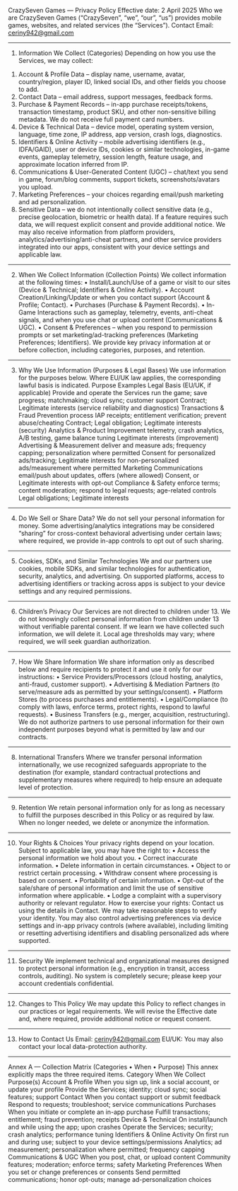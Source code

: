 CrazySeven Games — Privacy Policy
Effective date: 2 April 2025
Who we are
CrazySeven Games (“CrazySeven”, “we”, “our”, “us”) provides mobile games, websites, and related services (the “Services”).
Contact
Email: ceriny942@gmail.com

________________________________________
1) Information We Collect (Categories)
Depending on how you use the Services, we may collect:
1.	Account & Profile Data – display name, username, avatar, country/region, player ID, linked social IDs, and other fields you choose to add.
2.	Contact Data – email address, support messages, feedback forms.
3.	Purchase & Payment Records – in-app purchase receipts/tokens, transaction timestamp, product SKU, and other non-sensitive billing metadata. We do not receive full payment card numbers.
4.	Device & Technical Data – device model, operating system version, language, time zone, IP address, app version, crash logs, diagnostics.
5.	Identifiers & Online Activity – mobile advertising identifiers (e.g., IDFA/GAID), user or device IDs, cookies or similar technologies, in-game events, gameplay telemetry, session length, feature usage, and approximate location inferred from IP.
6.	Communications & User-Generated Content (UGC) – chat/text you send in game, forum/blog comments, support tickets, screenshots/avatars you upload.
7.	Marketing Preferences – your choices regarding email/push marketing and ad personalization.
8.	Sensitive Data – we do not intentionally collect sensitive data (e.g., precise geolocation, biometric or health data). If a feature requires such data, we will request explicit consent and provide additional notice.
We may also receive information from platform providers, analytics/advertising/anti-cheat partners, and other service providers integrated into our apps, consistent with your device settings and applicable law.
________________________________________
2) When We Collect Information (Collection Points)
We collect information at the following times:
•	Install/Launch/Use of a game or visit to our sites (Device & Technical; Identifiers & Online Activity).
•	Account Creation/Linking/Update or when you contact support (Account & Profile; Contact).
•	Purchases (Purchase & Payment Records).
•	In-Game Interactions such as gameplay, telemetry, events, anti-cheat signals, and when you use chat or upload content (Communications & UGC).
•	Consent & Preferences – when you respond to permission prompts or set marketing/ad-tracking preferences (Marketing Preferences; Identifiers).
We provide key privacy information at or before collection, including categories, purposes, and retention.
________________________________________
3) Why We Use Information (Purposes & Legal Bases)
We use information for the purposes below. Where EU/UK law applies, the corresponding lawful basis is indicated.
Purpose	Examples	Legal Basis (EU/UK, if applicable)
Provide and operate the Services	run the game; save progress; matchmaking; cloud sync; customer support	Contract; Legitimate interests (service reliability and diagnostics)
Transactions & Fraud Prevention	process IAP receipts; entitlement verification; prevent abuse/cheating	Contract; Legal obligation; Legitimate interests (security)
Analytics & Product Improvement	telemetry, crash analytics, A/B testing, game balance tuning	Legitimate interests (improvement)
Advertising & Measurement	deliver and measure ads; frequency capping; personalization where permitted	Consent for personalized ads/tracking; Legitimate interests for non-personalized ads/measurement where permitted
Marketing Communications	email/push about updates, offers (where allowed)	Consent, or Legitimate interests with opt-out
Compliance & Safety	enforce terms; content moderation; respond to legal requests; age-related controls	Legal obligations; Legitimate interests
________________________________________
4) Do We Sell or Share Data?
We do not sell your personal information for money. Some advertising/analytics integrations may be considered “sharing” for cross-context behavioral advertising under certain laws; where required, we provide in-app controls to opt out of such sharing.
________________________________________
5) Cookies, SDKs, and Similar Technologies
We and our partners use cookies, mobile SDKs, and similar technologies for authentication, security, analytics, and advertising. On supported platforms, access to advertising identifiers or tracking across apps is subject to your device settings and any required permissions.
________________________________________
6) Children’s Privacy
Our Services are not directed to children under 13. We do not knowingly collect personal information from children under 13 without verifiable parental consent. If we learn we have collected such information, we will delete it. Local age thresholds may vary; where required, we will seek guardian authorization.
________________________________________
7) How We Share Information
We share information only as described below and require recipients to protect it and use it only for our instructions:
•	Service Providers/Processors (cloud hosting, analytics, anti-fraud, customer support).
•	Advertising & Mediation Partners (to serve/measure ads as permitted by your settings/consent).
•	Platform Stores (to process purchases and entitlements).
•	Legal/Compliance (to comply with laws, enforce terms, protect rights, respond to lawful requests).
•	Business Transfers (e.g., merger, acquisition, restructuring).
We do not authorize partners to use personal information for their own independent purposes beyond what is permitted by law and our contracts.
________________________________________
8) International Transfers
Where we transfer personal information internationally, we use recognized safeguards appropriate to the destination (for example, standard contractual protections and supplementary measures where required) to help ensure an adequate level of protection.
________________________________________
9) Retention
We retain personal information only for as long as necessary to fulfill the purposes described in this Policy or as required by law. When no longer needed, we delete or anonymize the information.
________________________________________
10) Your Rights & Choices
Your privacy rights depend on your location. Subject to applicable law, you may have the right to:
•	Access the personal information we hold about you.
•	Correct inaccurate information.
•	Delete information in certain circumstances.
•	Object to or restrict certain processing.
•	Withdraw consent where processing is based on consent.
•	Portability of certain information.
•	Opt-out of the sale/share of personal information and limit the use of sensitive information where applicable.
•	Lodge a complaint with a supervisory authority or relevant regulator.
How to exercise your rights: Contact us using the details in Contact. We may take reasonable steps to verify your identity. You may also control advertising preferences via device settings and in-app privacy controls (where available), including limiting or resetting advertising identifiers and disabling personalized ads where supported.
________________________________________
11) Security
We implement technical and organizational measures designed to protect personal information (e.g., encryption in transit, access controls, auditing). No system is completely secure; please keep your account credentials confidential.
________________________________________
12) Changes to This Policy
We may update this Policy to reflect changes in our practices or legal requirements. We will revise the Effective date and, where required, provide additional notice or request consent.
________________________________________
13) How to Contact Us
Email: ceriny942@gmail.com
EU/UK: You may also contact your local data-protection authority.

________________________________________
Annex A — Collection Matrix (Categories • When • Purpose)
This annex explicitly maps the three required items.
Category	When We Collect	Purpose(s)
Account & Profile	When you sign up, link a social account, or update your profile	Provide the Services; identity; cloud sync; social features; support
Contact	When you contact support or submit feedback	Respond to requests; troubleshoot; service communications
Purchases	When you initiate or complete an in-app purchase	Fulfill transactions; entitlement; fraud prevention; receipts
Device & Technical	On install/launch and while using the app; upon crashes	Operate the Services; security; crash analytics; performance tuning
Identifiers & Online Activity	On first run and during use; subject to your device settings/permissions	Analytics; ad measurement; personalization where permitted; frequency capping
Communications & UGC	When you post, chat, or upload content	Community features; moderation; enforce terms; safety
Marketing Preferences	When you set or change preferences or consents	Send permitted communications; honor opt-outs; manage ad-personalization choices

